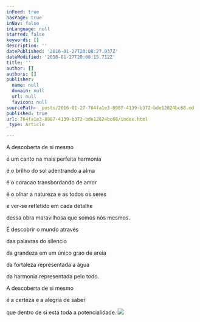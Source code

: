 ```yaml
---
inFeed: true
hasPage: true
inNav: false
inLanguage: null
starred: false
keywords: []
description: ''
datePublished: '2016-01-27T20:08:27.937Z'
dateModified: '2016-01-27T20:08:15.712Z'
title: ''
author: []
authors: []
publisher:
  name: null
  domain: null
  url: null
  favicon: null
sourcePath: _posts/2016-01-27-764fa1e3-8987-4139-b372-bde12824bc68.md
published: true
url: 764fa1e3-8987-4139-b372-bde12824bc68/index.html
_type: Article

---
```

A descoberta de si mesmo

é um canto na mais perfeita harmonia

é o brilho do sol adentrando a alma

é o coracao transbordando de amor

é o olhar a natureza e as todos os seres

e ver-se refletido em cada detalhe

dessa obra maravilhosa que somos nós mesmos.

É descobrir o mundo através 

das palavras do silencio

da grandeza em um único grao de areia

da fortaleza representada a água

da harmonia representada pelo todo.

A descoberta de si mesmo

é a certeza e a alegria de saber

que dentro de si está toda a potencialidade. ![](https://the-grid-user-content.s3-us-west-2.amazonaws.com/37aee1df-d2b0-41f4-9278-6733e4bde6c6.jpg)